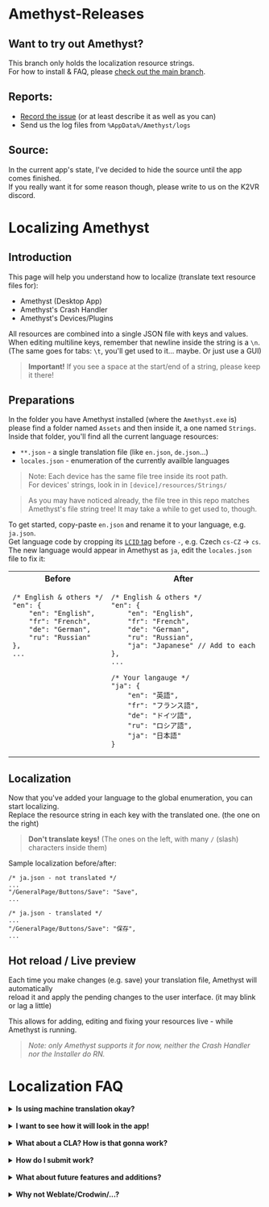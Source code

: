 # Amethyst-Releases
## Want to try out Amethyst?
This branch only holds the localization resource strings.  
For how to install & FAQ, please [check out the main branch](https://github.com/KinectToVR/Amethyst-Releases/tree/main).

## Reports: 
- <ins>Record the issue</ins> (or at least describe it as well as you can)
- Send us the log files from ```%AppData%/Amethyst/logs```

## Source:
In the current app's state, I've decided to hide the source until the app comes finished.<br>
If you really want it for some reason though, please write to us on the K2VR discord.

# Localizing Amethyst
## Introduction
This page will help you understand how to localize (translate text resource files for):
- Amethyst (Desktop App)
- Amethyst's Crash Handler
- Amethyst's Devices/Plugins

All resources are combined into a single JSON file with keys and values.  
When editing multiline keys, remember that newline inside the string is a `\n`.  
(The same goes for tabs: `\t`, you'll get used to it... maybe. Or just use a GUI)  

> **Important!** If you see a space at the start/end of a string, please keep it there!

## Preparations
In the folder you have Amethyst installed (where the `Amethyst.exe` is)  
please find a folder named `Assets` and then inside it, a one named `Strings`.  
Inside that folder, you'll find all the current language resources:
- `**.json` - a single translation file (like `en.json`, `de.json`...)
- `locales.json` - enumeration of the currently availble languages

> Note: Each device has the same file tree inside its root path.  
> For devices' strings, look in in `[device]/resources/Strings/`

> As you may have noticed already, the file tree in this repo matches  
> Amethyst's file string tree! It may take a while to get used to, though.

To get started, copy-paste `en.json` and rename it to your language, e.g. `ja.json`.  
Get language code by cropping its [`LCID` tag](https://docs.microsoft.com/en-us/openspecs/office_standards/ms-oe376/6c085406-a698-4e12-9d4d-c3b0ee3dbc4a) before `-`, e.g. Czech `cs-CZ` → `cs`.  
The new language would appear in Amethyst as `ja`, edit the `locales.json` file to fix it:

<table>
<tr>
<th>
Before
</th>
<th>
After
</th>
</tr>

<tr style="vertical-align:top">
<td>

```jsonc
/* English & others */
"en": {
    "en": "English",
    "fr": "French",
    "de": "German",
    "ru": "Russian"
},
...
```
</td>
<td>

```jsonc
/* English & others */
"en": {
    "en": "English",
    "fr": "French",
    "de": "German",
    "ru": "Russian",
    "ja": "Japanese" // Add to each
},
...

/* Your langauge */
"ja": {
    "en": "英語",
    "fr": "フランス語",
    "de": "ドイツ語",
    "ru": "ロシア語",
    "ja": "日本語"
}
```
</td>
</tr>
</table>

## Localization
Now that you've added your language to the global enumeration, you can start localizing.  
Replace the resource string in each key with the translated one. (the one on the right)  

> **Don't translate keys!** (The ones on the left, with many `/` (slash) characters inside them)  
  
Sample localization before/after:
```jsonc
/* ja.json - not translated */
...
"/GeneralPage/Buttons/Save": "Save",
...
```

```jsonc
/* ja.json - translated */
...
"/GeneralPage/Buttons/Save": "保存",
...
```

## Hot reload / Live preview
Each time you make changes (e.g. save) your translation file, Amethyst will automatically  
reload it and apply the pending changes to the user interface. (it may blink or lag a little)  
  
This allows for adding, editing and fixing your resources live - while Amethyst is running.  

> *Note: only Amethyst supports it for now, neither the Crash Handler nor the Installer do RN.*

# Localization FAQ

<details><summary><b>Is using machine translation okay?</b></summary>
To the limit that you can be 100% confident what you wrote is proper, <br>
you are allowed to use services like DeepL or Google Translate to HELP you. <br>
Not to write the whole thing. <br>
</details>
<br>

<details><summary><b>I want to see how it will look in the app!</b></summary>
As described <a href="https://github.com/KinectToVR/Amethyst-Releases/tree/strings#hot-reload--live-preview">here</a>, you can add, edit and preview your changes on runtime.
</details>
<br>

<details><summary><b>What about a CLA? How is that gonna work?</b></summary>
I would like to hear everyone's voices on this. <br>
You will be credited in the app's info page for your localization work.<br>
Though, we're not gonna write which language have you Amethyst translated into.<br>
Everything you publish to Amethyst will be licensed under GPLv3,<br>
unless an agreement is made between parties for partial licenses.
</details>
<br>

<details><summary><b>How do I submit work?</b></summary>
You have a few ways available to do that, actually:
<ul>
  <li>Open a pull request on <a href="https://github.com/KinectToVR/Amethyst-Releases/tree/strings">this branch</a>, adding your changes</li>
  <li><a href="https://github.com/KinectToVR/Amethyst-Releases/discussions">Open a discussion</a>, attaching your changed files</li>
  <li>Write to us on <a href="https://discord.gg/YBQCRDG">our Discord server</a> (or to me, directly)</li>
</ul>
</details>
<br>

<details><summary><b>What about future features and additions?</b></summary>
You're welcome to update your translations in the future, <br>
it would be super appreciated, actually! <br>
Either to fix errors or support new features.
</details>
<br>

<details><summary><b>Why not Weblate/Crodwin/...?</b></summary>
Actually, we're on our way to setting up a custom server to handle the API.<br>
When it's finished, there's a high chance that we'll host our Weblate on it.<br>
<br>
Until then, if editing pure JSON is disturbing for you, you can use a <a href="https://codebeautify.org/online-json-editor">web editor</a>.
</details>
